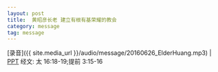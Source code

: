 ```yaml
---
layout: post
title:  黄昭彦长老 建立有根有基荣耀的教会
category: message
tag: message
---
```


[录音]({{ site.media_url }}/audio/message/20160626_ElderHuang.mp3) | [PPT](https://1drv.ms/p/s!AqLDbY3r4i9UhGkyfF2ZyKmTc3kr) 
经文: 太 16:18-19;提前 3:15-16
